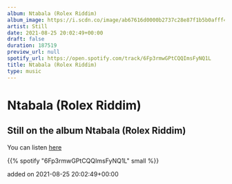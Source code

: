 ```yaml
---
album: Ntabala (Rolex Riddim)
album_image: https://i.scdn.co/image/ab67616d0000b2737c28e87f1b5b0afff4bf2012
artist: Still
date: 2021-08-25 20:02:49+00:00
draft: false
duration: 187519
preview_url: null
spotify_url: https://open.spotify.com/track/6Fp3rmwGPtCQQImsFyNQ1L
title: Ntabala (Rolex Riddim)
type: music
---
```



# Ntabala (Rolex Riddim)

## Still on the album Ntabala (Rolex Riddim)

You can listen [here](https://open.spotify.com/track/6Fp3rmwGPtCQQImsFyNQ1L)

{{% spotify "6Fp3rmwGPtCQQImsFyNQ1L" small %}}

added on 2021-08-25 20:02:49+00:00